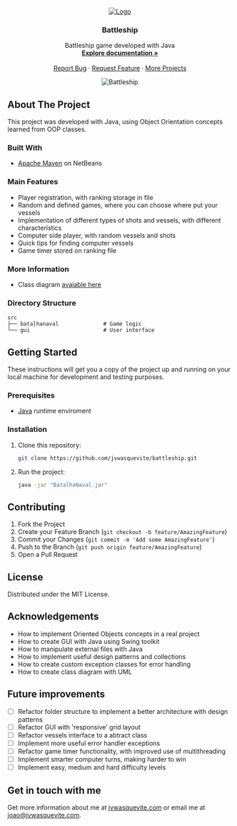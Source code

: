 <br />
<p align="center">
  <a href="https://github.com/jvwasquevite/battleship">
    <img src="https://jvwasquevite.com/github/logo.png" alt="Logo">
  </a>

  <h3 align="center">Battleship</h3>

  <p align="center">
    Battleship game developed with Java
    <br />
    <a href="https://jvwasquevite.notion.site/Programa-o-Orientada-a-Objetos-eb6f21ddf7fb417494f9f06d1246ac7c"><strong>Explore documentation »</strong></a>
    <br />
    <br />
    <a href="https://github.com/jvwasquevite/battleship/issues">Report Bug</a>
    ·
    <a href="https://github.com/jvwasquevite/battleship/issues">Request Feature</a>
    ·
    <a href="https://github.com/jvwasquevite?tab=repositories">More Projects</a>
  </p>
</p>

<!-- made at screely.com, with: shadow on, plain regular window, no background, and 80x100px padding -->
<p align="center">
<img src="https://i.imgur.com/B7C7kLG.png" alt="Battleship">
</p>

## About The Project

This project was developed with Java, using Object Orientation concepts learned from OOP classes.

### Built With

* [Apache Maven](https://maven.apache.org/) on NetBeans

### Main Features

* Player registration, with ranking storage in file
* Random and defined games, where you can choose where put your vessels
* Implementation of different types of shots and vessels, with different characteristics
* Computer side player, with random vessels and shots
* Quick tips for finding computer vessels
* Game timer stored on ranking file

### More Information

* Class diagram [avaiable here](https://i.imgur.com/jSCbxVC.jpg)

### Directory Structure

```
src
├── batalhanaval              # Game logic
└── gui                       # User interface
```


## Getting Started

These instructions will get you a copy of the project up and running on your local machine for development and testing purposes.

### Prerequisites

* [Java](https://www.java.com/pt-BR/download/manual.jsp) runtime enviroment

### Installation

1. Clone this repository:
   ```sh
   git clone https://github.com/jvwasquevite/battleship.git
   ```
2. Run the project:
   ```sh
   java -jar "BatalhaNaval.jar"
   ```

## Contributing

1. Fork the Project
2. Create your Feature Branch (`git checkout -b feature/AmazingFeature`)
3. Commit your Changes (`git commit -m 'Add some AmazingFeature'`)
4. Push to the Branch (`git push origin feature/AmazingFeature`)
5. Open a Pull Request

## License

Distributed under the MIT License.

## Acknowledgements

* How to implement Oriented Objects concepts in a real project
* How to create GUI with Java using Swing toolkit
* How to manipulate external files with Java
* How to implement useful design patterns and collections
* How to create custom exception classes for error handling
* How to create class diagram with UML

## Future improvements

- [ ] Refactor folder structure to implement a better architecture with design patterns
- [ ] Refactor GUI with 'responsive' grid layout
- [ ] Refactor vessels interface to a abtract class
- [ ] Implement more useful error handler exceptions
- [ ] Refactor game timer functionality, with improved use of multithreading
- [ ] Implement smarter computer turns, making harder to win
- [ ] Implement easy, medium and hard difficulty levels

## Get in touch with me

Get more information about me at [jvwasquevite.com](https://jvwasquevite.com/) or email me at [joao@jvwasquevite.com](mailto:joao@jvwasquevite.com).
